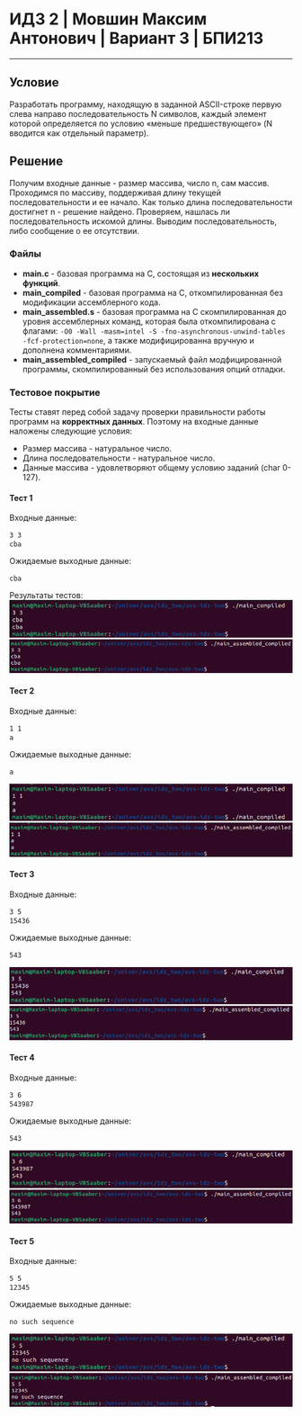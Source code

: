 # ИДЗ 2 | Мовшин Максим Антонович | Вариант 3 | БПИ213
****
## Условие
Разработать программу, находящую в заданной ASCII-строке первую
слева направо последовательность N символов, каждый элемент
которой определяется по условию «меньше предшествующего» (N
вводится как отдельный параметр).
## Решение
 Получим входные данные - размер массива, число n, сам массив. Проходимся по массиву, поддерживая длину текущей последовательности и ее начало. Как только длина последовательности достигнет n - решение найдено. Проверяем, нашлась ли последовательность искомой длины. Выводим последовательность, либо сообщение о ее отсутствии.
 ### Файлы
- **main.c** - базовая программа на С, состоящая из **нескольких функций**.
- **main_compiled** - базовая программа на C, откомпилированная без модификации ассемблерного кода.
- **main_assembled.s** - базовая программа на C скомпилированная до уровня ассемблерных команд, которая была откомпилирована с флагами: `-O0 -Wall -masm=intel -S -fno-asynchronous-unwind-tables -fcf-protection=none`, а также модифицированна вручную и дополнена комментариями.
- **main_assembled_compiled** - запускаемый файл модфицированной программы, скомпилированный без использования опций отладки.
### Тестовое покрытие
Тесты ставят перед собой задачу проверки правильности работы программ на **корректных данных**. Поэтому на входные данные наложены следующие условия:
- Размер массива - натуральное число.
- Длина последовательности - натуральное число.
- Данные массива - удовлетворяют общему условию заданий (char 0-127).

#### Тест 1
Входные данные:
```
3 3
cba
```
Ожидаемые выходные данные:
```
cba
```
Результаты тестов:
![](/screenshots/test_one_main.png)
![](/screenshots/test_one_assembler.png)
#### Тест 2
Входные данные:
```
1 1
a
```
Ожидаемые выходные данные:
```
a
```
![](/screenshots/test_two_main.png)
![](/screenshots/test_two_assembler.png)
#### Тест 3
Входные данные:
```
3 5
15436
```
Ожидаемые выходные данные:
```
543
```
![](/screenshots/test_three_main.png)
![](/screenshots/test_three_assembler.png)
#### Тест 4
Входные данные:
```
3 6
543987
```
Ожидаемые выходные данные:
```
543
```
![](/screenshots/test_four_main.png)
![](/screenshots/test_four_assembler.png)
#### Тест 5
Входные данные:
```
5 5
12345
```
Ожидаемые выходные данные:
```
no such sequence
```
![](/screenshots/test_five_main.png)
![](/screenshots/test_five_assembler.png)
